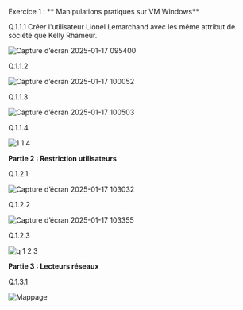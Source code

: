Exercice 1 : ** Manipulations pratiques sur VM Windows**
 
Q.1.1.1
Créer l'utilisateur Lionel Lemarchand avec les même attribut de société que Kelly Rhameur.

![Capture d’écran 2025-01-17 095400](https://github.com/user-attachments/assets/96381fb7-4108-4454-9b65-7414d01a7cba)  

Q.1.1.2 

![Capture d’écran 2025-01-17 100052](https://github.com/user-attachments/assets/474b3f79-7893-466f-917e-4a64b75924a7)  

Q.1.1.3

![Capture d’écran 2025-01-17 100503](https://github.com/user-attachments/assets/acc6cdf2-9ce4-496c-b60f-fcef4212c1fa)  

Q.1.1.4  

![1 1 4](https://github.com/user-attachments/assets/15017061-acd8-4509-a9fe-08b0c40a99fd)

**Partie 2 : Restriction utilisateurs**  

Q.1.2.1

![Capture d’écran 2025-01-17 103032](https://github.com/user-attachments/assets/9a859d26-03d7-4657-89b1-54a219438a17)  

Q.1.2.2   

![Capture d’écran 2025-01-17 103355](https://github.com/user-attachments/assets/677a145c-f67a-4fa4-bb4b-125fc3f9d12e)  

Q.1.2.3  

![q 1 2 3](https://github.com/user-attachments/assets/20dd330d-9586-4f0f-9199-2a5e51ab636c)  

**Partie 3 : Lecteurs réseaux**

Q.1.3.1   

![Mappage](https://github.com/user-attachments/assets/95ae23f5-c0a6-4b1d-b3b4-30382fec3c96)

